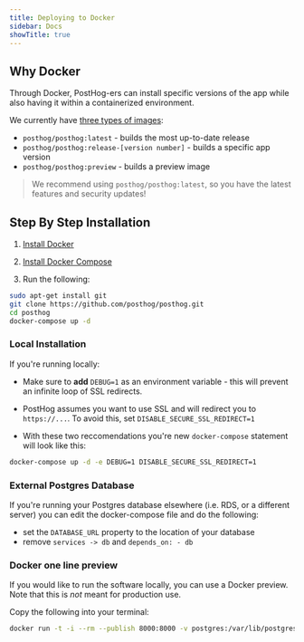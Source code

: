 ```yaml
---
title: Deploying to Docker
sidebar: Docs
showTitle: true
---
```


## Why Docker

Through Docker, PostHog-ers can install specific versions of the app while also having it within a containerized environment.

We currently have [three types of images](https://hub.docker.com/r/posthog/posthog):

- `posthog/posthog:latest` - builds the most up-to-date release
- `posthog/posthog:release-[version number]` - builds a specific app version
- `posthog/posthog:preview` - builds a preview image

> We recommend using `posthog/posthog:latest`, so you have the latest features and security updates!

## Step By Step Installation

1. [Install Docker](https://docs.docker.com/installation/ubuntulinux/)

2. [Install Docker Compose](https://docs.docker.com/compose/install/)

3. Run the following:

```bash
sudo apt-get install git
git clone https://github.com/posthog/posthog.git
cd posthog
docker-compose up -d
```

### Local Installation

If you're running locally:

- Make sure to **add** `DEBUG=1` as an environment variable - this will prevent an infinite loop of SSL redirects.
- PostHog assumes you want to use SSL and will redirect you to `https://...`. To avoid this, set `DISABLE_SECURE_SSL_REDIRECT=1`

- With these two reccomendations you're new `docker-compose` statement will look like this:

```bash
docker-compose up -d -e DEBUG=1 DISABLE_SECURE_SSL_REDIRECT=1
```

### External Postgres Database

If you're running your Postgres database elsewhere (i.e. RDS, or a different server) you can edit the docker-compose file and do the following:

- set the `DATABASE_URL` property to the location of your database
- remove `services -> db` and `depends_on: - db`

### Docker one line preview

If you would like to run the software locally, you can use a Docker preview. Note that this is _not_ meant for production use.

Copy the following into your terminal:

```bash
docker run -t -i --rm --publish 8000:8000 -v postgres:/var/lib/postgresql posthog/posthog:preview
```
